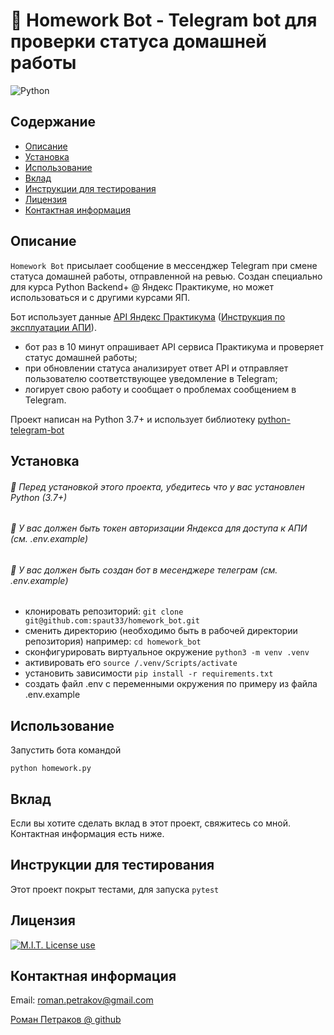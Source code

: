 # 🤖 Homework Bot - Telegram bot для проверки статуса домашней работы



<img alt="Python" src="https://img.shields.io/badge/Python-99%25-blue?style=flat&logo=python">

## Содержание

- [Описание](#Описание)
- [Установка](#Установка)
- [Использование](#Использование)
- [Вклад](#Вклад)
- [Инструкции для тестирования](#Инструкции-для-тестирования)
- [Лицензия](#Лицензия)
- [Контактная информация](#Контактная-информация)

## Описание

`Homework Bot` присылает сообщение в мессенджер Telegram при смене статуса домашней работы, отправленной на ревью.
Создан специально для курса Python Backend+ @ Яндекс Практикуме, но может использоваться и с другими
курсами ЯП.

Бот использует данные <a href="https://practicum.yandex.ru/api/user_api/homework_statuses/">API Яндекс Практикума</a>
(<a href="https://code.s3.yandex.net/backend-developer/learning-materials/delugov/%D0%9F%D1%80%D0%B0%D0%BA%D1%82%D0%B8%D0%BA%D1%83%D0%BC.%D0%94%D0%BE%D0%BC%D0%B0%D1%88%D0%BA%D0%B0%20%D0%A8%D0%BF%D0%B0%D1%80%D0%B3%D0%B0%D0%BB%D0%BA%D0%B0.pdf">Инструкция по эксплуатации АПИ</a>).

- бот раз в 10 минут опрашивает API сервиса Практикума и проверяет статус домашней работы;
- при обновлении статуса анализирует ответ API и отправляет пользователю соответствующее уведомление в Telegram;
- логирует свою работу и сообщает о проблемах сообщением в Telegram.

Проект написан на Python 3.7+ и использует библиотеку <a href="https://github.com/python-telegram-bot/python-telegram-bot">python-telegram-bot</a>


## Установка

###### 📣 Перед установкой этого проекта, убедитесь что у вас установлен Python (3.7+)
###### 📣 У вас должен быть токен авторизации Яндекса для доступа к АПИ (см. .env.example)
###### 📣 У вас должен быть создан бот в месенджере телеграм (см. .env.example)

- клонировать репозиторий: `git clone git@github.com:spaut33/homework_bot.git`
- сменить директорию (необходимо быть в рабочей директории репозитория) например: `cd homework_bot`
- сконфигурировать виртуальное окружение `python3 -m venv .venv`
- активировать его `source /.venv/Scripts/activate`
- установить зависимости `pip install -r requirements.txt`
- создать файл .env с переменными окружения по примеру из файла .env.example

## Использование

Запустить бота командой

```python homework.py```

## Вклад

Если вы хотите сделать вклад в этот проект, свяжитесь со мной. Контактная информация есть ниже.

## Инструкции для тестирования

Этот проект покрыт тестами, для запуска `pytest`

## Лицензия

<a href="https://img.shields.io/badge/License-MIT-brightgreen?style=flat"><img alt="M.I.T. License use" src="https://img.shields.io/badge/License-MIT-brightgreen"></a>

## Контактная информация

Email: roman.petrakov@gmail.com

[Роман Петраков @ github](https://github.com/spaut33)